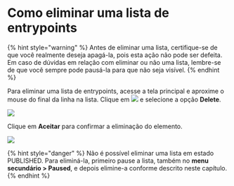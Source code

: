 # Como eliminar uma lista de entrypoints

{% hint style="warning" %}
Antes de eliminar uma lista, certifique-se de que você realmente deseja apagá-la, pois esta ação não pode ser defeita. Em caso de dúvidas em relação com eliminar ou não uma lista, lembre-se de que você sempre pode pausá-la para que não seja visível.
{% endhint %}

Para eliminar uma lista de entrypoints, acesse a tela principal e aproxime o mouse do final da linha na lista. Clique em ![](.gitbook/assets/icono\_submenu.png) e selecione a opção **Delete**.

![](.gitbook/assets/Eliminar\_elemento.png)

Clique em **Aceitar** para confirmar a eliminação do elemento.

![](.gitbook/assets/Confirmar\_Delete.png)

{% hint style="danger" %}
Não é possível eliminar uma lista em estado PUBLISHED. Para eliminá-la, primeiro pause a lista, também no **menu secundário > Paused**, e depois elimine-a conforme descrito neste capítulo.
{% endhint %}
